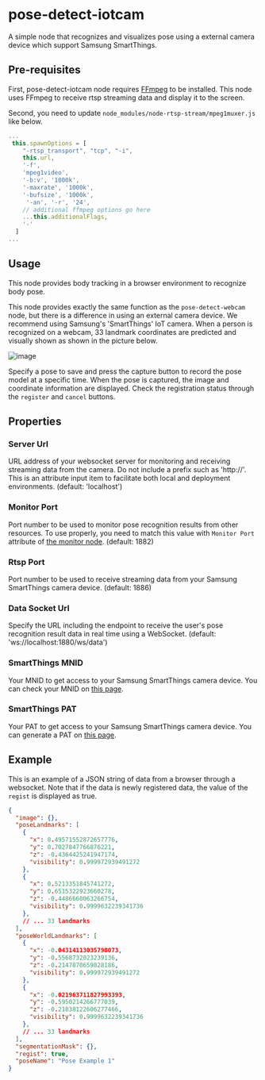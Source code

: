 # pose-detect-iotcam

A simple node that recognizes and visualizes pose using a external camera device which support Samsung SmartThings.

## Pre-requisites

First, pose-detect-iotcam node requires [FFmpeg](https://ffmpeg.org/) to be installed. This node uses FFmpeg to receive rtsp streaming data and display it to the screen.

Second, you need to update `node_modules/node-rtsp-stream/mpeg1muxer.js` like below.

```JavaScript
...
 this.spawnOptions = [
    "-rtsp_transport", "tcp", "-i",
    this.url,
    '-f',
    'mpeg1video',
    '-b:v', '1000k',
    '-maxrate', '1000k',
    '-bufsize', '1000k',
     '-an', '-r', '24',
    // additional ffmpeg options go here
    ...this.additionalFlags,
    '-'
  ]
...
```

## Usage

This node provides body tracking in a browser environment to recognize body pose.

This node provides exactly the same function as the `pose-detect-webcam` node, but there is a difference in using an external camera device. We recommend using Samsung's 'SmartThings' IoT camera. When a person is recognized on a webcam, 33 landmark coordinates are predicted and visually shown as shown in the picture below.

![image](https://user-images.githubusercontent.com/30489264/136204900-ef4e1304-bca2-41e6-bc31-00aaf3df2467.png)

Specify a pose to save and press the capture button to record the pose model at a specific time. When the pose is captured, the image and coordinate information are displayed. Check the registration status through the `register` and `cancel` buttons.

## Properties

### Server Url

URL address of your websocket server for monitoring and receiving streaming data from the camera. Do not include a prefix such as 'http://'. This is an attribute input item to facilitate both local and deployment environments. (default: 'localhost')

### Monitor Port

Port number to be used to monitor pose recognition results from other resources. To use properly, you need to match this value with `Monitor Port` attribute of [the monitor node](https://github.com/5FNSaaS/node-red-contrib-motion-pose/tree/master/monitor). (default: 1882)

### Rtsp Port

Port number to be used to receive streaming data from your Samsung SmartThings camera device. (default: 1886)

### Data Socket Url

Specify the URL including the endpoint to receive the user's pose recognition result data in real time using a WebSocket. (default: 'ws://localhost:1880/ws/data')

### SmartThings MNID

Your MNID to get access to your Samsung SmartThings camera device. You can check your MNID on [this page](https://smartthings.developer.samsung.com/partner/dashboard).

### SmartThings PAT

Your PAT to get access to your Samsung SmartThings camera device. You can generate a PAT on [this page](https://account.smartthings.com/login?redirect=https%3A%2F%2Faccount.smartthings.com%2Ftokens).

## Example

This is an example of a JSON string of data from a browser through a websocket. Note that if the data is newly registered data, the value of the `regist` is displayed as true.

```json
{
  "image": {},
  "poseLandmarks": [
    {
      "x": 0.49571552872657776,
      "y": 0.7027847766876221,
      "z": -0.4364425241947174,
      "visibility": 0.999972939491272
    },
    {
      "x": 0.5213351845741272,
      "y": 0.6515322923660278,
      "z": -0.4486660063266754,
      "visibility": 0.9999632239341736
    },
    // ... 33 landmarks
  ],
  "poseWorldLandmarks": [
    {
      "x": -0.04314113035798073,
      "y": -0.5568732023239136,
      "z": -0.2147870659828186,
      "visibility": 0.999972939491272
    },
    {
      "x": -0.021963711827993393,
      "y": -0.5950214266777039,
      "z": -0.21838122606277466,
      "visibility": 0.9999632239341736
    },
    // ... 33 landmarks
  ],
  "segmentationMask": {},
  "regist": true,
  "poseName": "Pose Example 1"
}
```